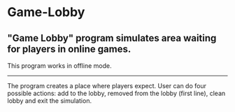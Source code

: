 # Game-Lobby
"Game Lobby" program simulates area waiting for players in online games.
---
This program works in offline mode.
***
The program creates a place where players expect. User can do four possible actions: add to the lobby, removed from the lobby (first line), clean lobby and exit the simulation.

